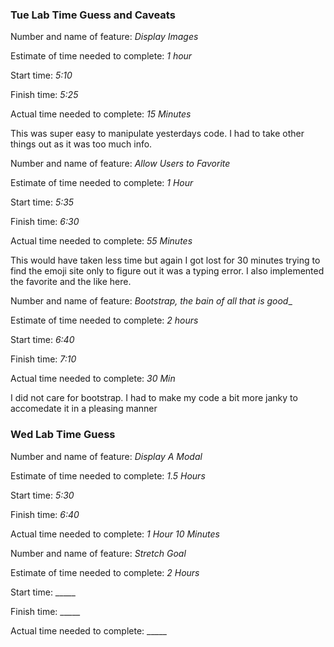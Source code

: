 ### Tue Lab Time Guess and Caveats

Number and name of feature: _Display Images_

Estimate of time needed to complete: _1 hour_

Start time: _5:10_

Finish time: _5:25_

Actual time needed to complete: _15 Minutes_

This was super easy to manipulate yesterdays code. I had to take other things out as it was too much info.

Number and name of feature: _Allow Users to Favorite_

Estimate of time needed to complete: _1 Hour_

Start time: _5:35_

Finish time: _6:30_

Actual time needed to complete: _55 Minutes_

This would have taken less time but again I got lost for 30 minutes trying to find the emoji site only to figure out it was a typing error. I also implemented the favorite and the like here.


Number and name of feature: _Bootstrap, the bain of all that is good__

Estimate of time needed to complete: _2 hours_

Start time: _6:40_

Finish time: _7:10_

Actual time needed to complete: _30 Min_

I did not care for bootstrap. I had to make my code a bit more janky to accomedate it in a pleasing manner 

### Wed Lab Time Guess

Number and name of feature: _Display A Modal_

Estimate of time needed to complete: _1.5 Hours_

Start time: _5:30_

Finish time: _6:40_

Actual time needed to complete: _1 Hour 10 Minutes_


Number and name of feature: _Stretch Goal_

Estimate of time needed to complete: _2 Hours_

Start time: _____

Finish time: _____

Actual time needed to complete: _____